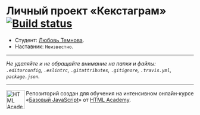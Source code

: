 # Личный проект «Кекстаграм» [![Build status][travis-image]][travis-url]

* Студент: [Любовь Темнова](https://up.htmlacademy.ru/javascript/11/user/439255).
* Наставник: `Неизвестно`.

---

_Не удаляйте и не обращайте внимание на папки и файлы:_<br>
_`.editorconfig`, `.eslintrc`, `.gitattributes`, `.gitignore`, `.travis.yml`, `package.json`._

---

<a href="https://htmlacademy.ru/intensive/javascript"><img align="left" width="50" height="50" title="HTML Academy" src="https://up.htmlacademy.ru/static/img/intensive/javascript/logo-for-github.svg"></a>

Репозиторий создан для обучения на интенсивном онлайн‑курсе «[Базовый JavaScript](https://htmlacademy.ru/intensive/javascript)» от [HTML Academy](https://htmlacademy.ru).

[travis-image]: https://travis-ci.org/htmlacademy-javascript/439255-kekstagram.svg?branch=master
[travis-url]: https://travis-ci.org/htmlacademy-javascript/439255-kekstagram
